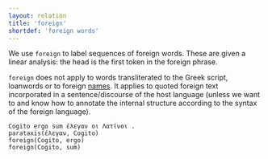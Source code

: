 ```yaml
---
layout: relation
title: 'foreign'
shortdef: 'foreign words'
---
```


We use `foreign` to label sequences of foreign words. These are given
a linear analysis: the head is the first token in the foreign phrase.

`foreign` does not apply to words transliterated to the Greek script, 
loanwords or to foreign [names](flat). It applies to quoted foreign text 
incorporated in a sentence/discourse of the host language (unless we want 
to and know how to annotate the internal structure according 
to the syntax of the foreign language).

~~~ sdparse
Cogito ergo sum έλεγαν οι Λατίνοι . 
parataxis(έλεγαν, Cogito)
foreign(Cogito, ergo)
foreign(Cogito, sum)
~~~
